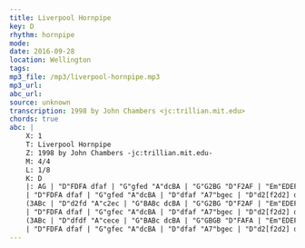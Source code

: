 ```yaml
---
title: Liverpool Hornpipe
key: D
rhythm: hornpipe
mode: 
date: 2016-09-28
location: Wellington
tags: 
mp3_file: /mp3/liverpool-hornpipe.mp3
mp3_url: 
abc_url: 
source: unknown
transcription: 1998 by John Chambers <jc:trillian.mit.edu>
chords: true
abc: |
    X: 1
    T: Liverpool Hornpipe
    Z: 1998 by John Chambers -jc:trillian.mit.edu-
    M: 4/4
    L: 1/8
    K: D
    |: AG | "D"FDFA dfaf | "G"gfed "A"dcBA | "G"G2BG "D"F2AF | "Em"EDEF "A7"GBAG |
    | "D"FDFA dfaf | "G"gfed "A"dcBA | "D"dfaf "A7"bgec | "D"d2[f2d2] d2 :|
    (3ABc | "D"d2fd "A"c2ec | "G"BABc dcBA | "G"G2BG "D"F2AF | "Em"EDEF "A7"GBAG |
    | "D"FDFA dfaf | "G"gfec "A"dcBA | "D"dfaf "A7"bgec | "D"d2[f2d2] d2 |]
    (3ABc | "D"dfdf "A"cece | "G"BABc dcBA | "G"GBGB "D"FAFA | "Em"EDEF "A7"GBAG |
    | "D"FDFA dfaf | "G"gfec "A"dcBA | "D"dfaf "A7"bgec | "D"d2[f2d2] d2 |]
---
```


